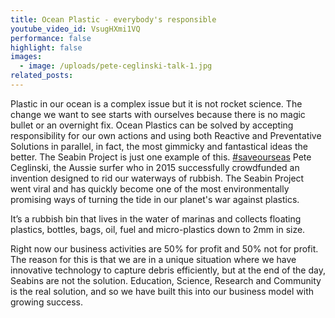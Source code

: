 ```yaml
---
title: Ocean Plastic - everybody's responsible
youtube_video_id: VsugHXmi1VQ
performance: false
highlight: false
images:
  - image: /uploads/pete-ceglinski-talk-1.jpg
related_posts:
---
```


Plastic in our ocean is a complex issue but it is not rocket science. The change we want to see starts with ourselves because there is no magic bullet or an overnight fix. Ocean Plastics can be solved by accepting responsibility for our own actions and using both Reactive and Preventative Solutions in parallel, in fact, the most gimmicky and fantastical ideas the better. The Seabin Project is just one example of this. [\#saveourseas](https://www.youtube.com/results?search_query=%23saveourseas) Pete Ceglinski, the Aussie surfer who in 2015 successfully crowdfunded an invention designed to rid our waterways of rubbish. The Seabin Project went viral and has quickly become one of the most environmentally promising ways of turning the tide in our planet's war against plastics.

It’s a rubbish bin that lives in the water of marinas and collects floating plastics, bottles, bags, oil, fuel and micro-plastics down to 2mm in size.

Right now our business activities are 50% for profit and 50% not for profit. The reason for this is that we are in a unique situation where we have innovative technology to capture debris efficiently, but at the end of the day, Seabins are not the solution. Education, Science, Research and Community is the real solution, and so we have built this into our business model with growing success.